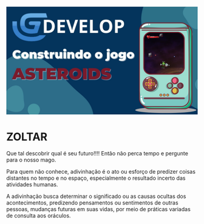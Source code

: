 ![ASTEROIDS](https://github.com/dfilitto/GDevelopAsteroids/blob/main/Construindo%20o%20jogo%20ASTEROIDS.jpg)

# ZOLTAR

Que tal descobrir qual é seu futuro!!!! Então não perca tempo e pergunte para o nosso mago. 

Para quem não conhece, adivinhação é o ato ou esforço de predizer coisas distantes no tempo e no espaço, especialmente o resultado incerto das atividades humanas. 

A adivinhação busca determinar o significado ou as causas ocultas dos acontecimentos, predizendo pensamentos ou sentimentos de outras pessoas, mudanças futuras em suas vidas, por meio de práticas variadas de consulta aos oráculos.
